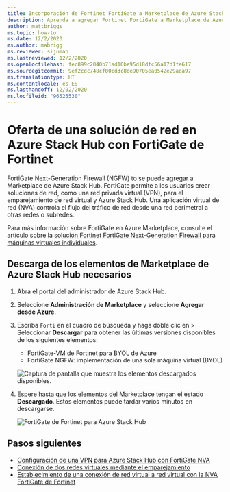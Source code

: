 ```yaml
---
title: Incorporación de Fortinet FortiGate a Marketplace de Azure Stack Hub
description: Aprenda a agregar Fortinet FortiGate a Marketplace de Azure Stack Hub, lo que permite a los usuarios crear soluciones de red.
author: mattbriggs
ms.topic: how-to
ms.date: 12/2/2020
ms.author: mabrigg
ms.reviewer: sijuman
ms.lastreviewed: 12/2/2020
ms.openlocfilehash: fec899c2040b71ad10be95d18dfc56a17d1fe617
ms.sourcegitcommit: 9ef2cdc748cf00cd3c8de90705ea0542e29ada97
ms.translationtype: HT
ms.contentlocale: es-ES
ms.lasthandoff: 12/02/2020
ms.locfileid: "96525530"
---
```

# <a name="offer-a-network-solution-in-azure-stack-hub-with-fortinet-fortigate"></a>Oferta de una solución de red en Azure Stack Hub con FortiGate de Fortinet

FortiGate Next-Generation Firewall (NGFW) to se puede agregar a Marketplace de Azure Stack Hub. FortiGate permite a los usuarios crear soluciones de red, como una red privada virtual (VPN), para el emparejamiento de red virtual y Azure Stack Hub. Una aplicación virtual de red (NVA) controla el flujo del tráfico de red desde una red perimetral a otras redes o subredes.

Para más información sobre FortiGate en Azure Marketplace, consulte el artículo sobre la [solución Fortinet FortiGate Next-Generation Firewall para máquinas virtuales individuales](https://azuremarketplace.microsoft.com/marketplace/apps/fortinet.fortinet-FortiGate-singlevm).

## <a name="download-the-required-azure-stack-hub-marketplace-items"></a>Descarga de los elementos de Marketplace de Azure Stack Hub necesarios

1. Abra el portal del administrador de Azure Stack Hub.

2. Seleccione **Administración de Marketplace** y seleccione **Agregar desde Azure**.

3. Escriba `Forti` en el cuadro de búsqueda y haga doble clic en > Seleccionar **Descargar** para obtener las últimas versiones disponibles de los siguientes elementos:
    - FortiGate-VM de Fortinet para BYOL de Azure
    - FortiGate NGFW: implementación de una sola máquina virtual (BYOL)

    ![Captura de pantalla que muestra los elementos descargados disponibles.](./media/azure-stack-network-solutions-enable/azure-stack-marketplace-FortiGate-fortinet.png)

4. Espere hasta que los elementos del Marketplace tengan el estado **Descargado**. Estos elementos puede tardar varios minutos en descargarse.

    ![FortiGate de Fortinet para Azure Stack Hub](./media/azure-stack-network-solutions-enable/image4.png)

## <a name="next-steps"></a>Pasos siguientes

- [Configuración de una VPN para Azure Stack Hub con FortiGate NVA](../user/azure-stack-network-howto-vnet-to-onprem.md)  
- [Conexión de dos redes virtuales mediante el emparejamiento](../user/azure-stack-network-howto-vnet-to-vnet.md)  
- [Establecimiento de una conexión de red virtual a red virtual con la NVA FortiGate de Fortinet](../user/azure-stack-network-howto-vnet-to-vnet-stacks.md)  
